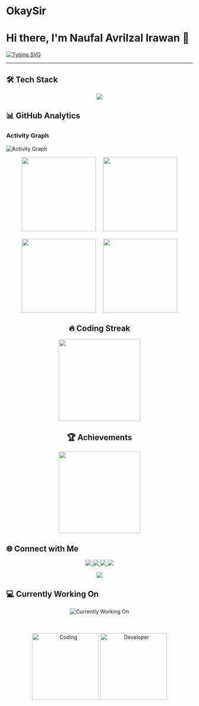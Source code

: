 # OkaySir
# Hi there, I'm Naufal Avrilzal Irawan 👋

[![Typing SVG](https://readme-typing-svg.demolab.com?font=Fira+Code&pause=1000&color=00F728&width=435&lines=HELLO+WORLD+;ITS+ME+N.A.I;Game+&+Software+Developer)](https://git.io/typing-svg)

---

## 🛠 Tech Stack

<p align="center">
  <!-- Tambahkan ikon Java di awal -->
  <img src="https://skillicons.dev/icons?i=html,css,js,bootstrap,php,laravel,mysql,java,py,git,github,gitlab,linux,vscode,figma,godot&perline=8" />
</p>

## 📊 GitHub Analytics

### Activity Graph
![Activity Graph](https://github-readme-activity-graph.vercel.app/graph?username=NaufalAvrilzalIrawan&theme=react-dark&hide_border=true&area=true&custom_title=Contribution%20Timeline&color=00F728&line=00F728&point=FFFFFF)

<div align="center">
  <div style="display: flex; gap: 20px; justify-content: center">
    <img src="https://github-profile-summary-cards.vercel.app/api/cards/repos-per-language?username=NaufalAvrilzalIrawan&theme=github_dark" height="200" />
    <img src="https://github-profile-summary-cards.vercel.app/api/cards/most-commit-language?username=NaufalAvrilzalIrawan&theme=github_dark" height="200" />
  </div>
  
  <div style="display: flex; gap: 20px; justify-content: center; margin-top: 20px">
    <img src="https://github-profile-summary-cards.vercel.app/api/cards/stats?username=NaufalAvrilzalIrawan&theme=github_dark" height="200" />
    <img src="https://github-profile-summary-cards.vercel.app/api/cards/productive-time?username=NaufalAvrilzalIrawan&theme=github_dark&utcOffset=8" height="200" />
  </div>
</div>

<div align="center">
  <h2>🔥 Coding Streak</h2>
  <img src="https://github-readme-streak-stats.herokuapp.com?user=NaufalAvrilzalIrawan&theme=neon-dark&hide_border=true&date_format=M%20j%5B%2C%20Y%5D&background=000000&stroke=00F728&ring=00F728&fire=00F728&currStreakLabel=00F728&sideNums=00F728&sideLabels=00F728" height="220" />
  
  <h2>🏆 Achievements</h2>
  <img src="https://github-profile-trophy.vercel.app/?username=NaufalAvrilzalIrawan&theme=onedark&no-frame=false&margin-w=15&row=2&column=5" height="220" />
</div>

## 🌐 Connect with Me

<p align="center">
  <a href="https://www.linkedin.com/in/naufal-avrilzal-irawan-9019aa291/">
    <img src="https://img.shields.io/badge/LinkedIn-0077B5?style=for-the-badge&logo=linkedin&logoColor=white" />
  </a>
  <a href="mailto:naufalavir@gmail.com">
    <img src="https://img.shields.io/badge/Gmail-D14836?style=for-the-badge&logo=gmail&logoColor=white" />
  </a>
  <a href="https://instagram.com/naufalavrilzalirawan">
    <img src="https://img.shields.io/badge/Instagram-E4405F?style=for-the-badge&logo=instagram&logoColor=white" />
  </a>
  <a href="https://api.whatsapp.com/send?phone=6281295295659">
    <img src="https://img.shields.io/badge/WhatsApp-25D366?style=for-the-badge&logo=whatsapp&logoColor=white" />
  </a>
</p>

<div align="center">
  <img src="https://komarev.com/ghpvc/?username=NaufalAvrilzalIrawan&style=for-the-badge&color=00F728" />
</div>

## 💻 Currently Working On

<div align="center">
  <img src="https://readme-typing-svg.demolab.com?font=Fira+Code&pause=1000&color=00F728&width=435&lines=Exploring+new+technologies;Learning+Game+Development;Improving+Programming+Skill" alt="Currently Working On" />
</div>

<div style="margin-top:50px" align="center">
  <img alt="Coding" height="180" src="https://media.giphy.com/media/qgQUggAC3Pfv687qPC/giphy.gif" />
  <img alt="Developer" height="180" src="https://media.giphy.com/media/ZVik7pBtu9dNS/giphy.gif" />
</div>
